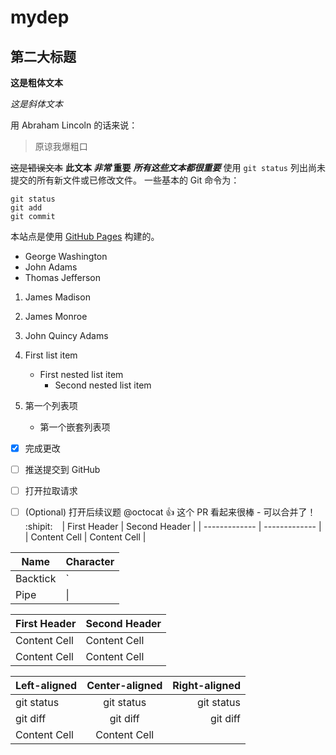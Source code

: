 # mydep
## 第二大标题
**这是粗体文本** 

*这是斜体文本*

用 Abraham Lincoln 的话来说：

> 原谅我爆粗口

~~这是错误文本~~ 
**此文本 _非常_ 重要**
***所有这些文本都很重要***
使用 `git status` 列出尚未提交的所有新文件或已修改文件。
一些基本的 Git 命令为：
```
git status
git add
git commit
```
本站点是使用 [GitHub Pages](https://pages.github.com/) 构建的。
- George Washington
- John Adams
- Thomas Jefferson
1. James Madison
2. James Monroe
3. John Quincy Adams
1. First list item
   - First nested list item
     - Second nested list item
     
100. 第一个列表项
     - 第一个嵌套列表项
     
- [x] 完成更改

- [ ] 推送提交到 GitHub
- [ ] 打开拉取请求
- [ ] \(Optional) 打开后续议题
@octocat :+1: 这个 PR 看起来很棒 - 可以合并了！ :shipit:
``` ```
 | First Header  | Second Header |
 | ------------- | ------------- |
 | Content Cell  | Content Cell  |


 | Name     | Character |
| ---      | ---       |
| Backtick | `         |
| Pipe     | \|        |

 | First Header  | Second Header |
 | ------------- | ------------- |
 | Content Cell  | Content Cell  |
 | Content Cell  | Content Cell  |
 
  | Left-aligned | Center-aligned | Right-aligned |
| :---         |     :---:      |          ---: |
| git status   | git status     | git status    |
| git diff     | git diff       | git diff      |
 | Content Cell  | Content Cell  |

